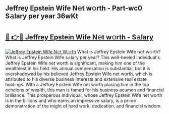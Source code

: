 ## Jeffrey Epstein Wife N𝚎t w𝚘rth - Part-wc0 S𝚊lary per year 36wKt

# <h2><a href="http://gc2tqp.nevu.top/?p=Jeffrey+Epstein+Wife">🔗 👉🔴 Jeffrey Epstein Wife N𝚎t w𝚘rth - S𝚊lary</a></h2>

[![Jeffrey Epstein Wife N𝚎t W𝚘rth](https://i.imgur.com/Oavwk0R.jpeg)](http://gc2tqp.nevu.top/?p=Jeffrey+Epstein+Wife)
What is Jeffrey Epstein Wife n𝚎t w𝚘rth? What is Jeffrey Epstein Wife s𝚊lary per year?
This well-heeled individual's Jeffrey Epstein Wife net worth is significant, making him one of the wealthiest in his field. His annual compensation is substantial, but it is overshadowed by his believed Jeffrey Epstein Wife net worth, which is attributed to his diverse business interests and extensive real estate holdings. With a Jeffrey Epstein Wife net worth placing him in the top echelons of wealth, this man is famed for his business acumen and financial brilliance. This prosperous individual, whose Jeffrey Epstein Wife net worth is in the billions and who earns an impressive salary, is a prime demonstration of the might of hard work, dedication, and financial wisdom.
